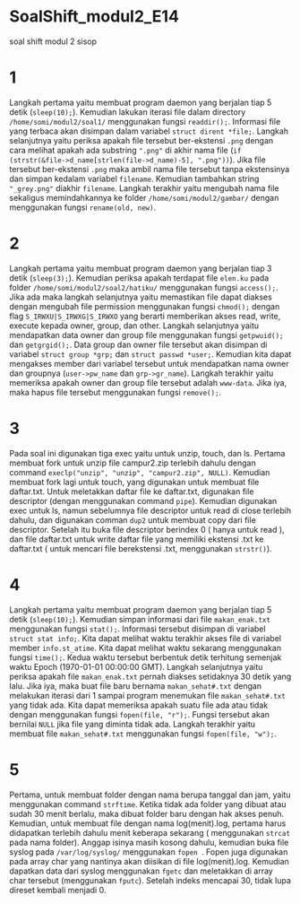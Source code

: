 # SoalShift_modul2_E14
soal shift modul 2 sisop

# 1
Langkah pertama yaitu membuat program daemon yang berjalan tiap 5 detik (`sleep(10);`). Kemudian lakukan iterasi file dalam directory `/home/somi/modul2/soal1/` menggunakan fungsi `readdir();`. Informasi file yang terbaca akan disimpan dalam variabel `struct dirent *file;`. Langkah selanjutnya yaitu periksa apakah file tersebut ber-ekstensi `.png` dengan cara melihat apakah ada substring `".png"` di akhir nama file (`if (strstr(&file->d_name[strlen(file->d_name)-5], ".png"))`). Jika file tersebut ber-ekstensi `.png` maka ambil nama file tersebut tanpa ekstensinya dan simpan kedalam variabel `filename`. Kemudian tambahkan string `"_grey.png"` diakhir `filename`. Langkah terakhir yaitu mengubah nama file sekaligus memindahkannya ke folder `/home/somi/modul2/gambar/` dengan menggunakan fungsi `rename(old, new)`.

# 2
Langkah pertama yaitu membuat program daemon yang berjalan tiap 3 detik (`sleep(3);`). Kemudian periksa apakah terdapat file `elen.ku` pada folder `/home/somi/modul2/soal2/hatiku/` menggunakan fungsi `access();`. Jika ada maka langkah selanjutnya yaitu memastikan file dapat diakses dengan mengubah file permission menggunakan fungsi `chmod();` dengan flag `S_IRWXU|S_IRWXG|S_IRWXO` yang berarti memberikan akses read, write, execute kepada owner, group, dan other. Langkah selanjutnya yaitu mendapatkan data owner dan group file menggunakan fungsi `getpwuid();` dan `getgrgid();`. Data group dan owner file tersebut akan disimpan di variabel `struct group *grp;` dan `struct passwd *user;`. Kemudian kita dapat mengakses member dari variabel tersebut untuk mendapatkan nama owner dan groupnya (`user->pw_name` dan `grp->gr_name`). Langkah terakhir yaitu memeriksa apakah owner dan group file tersebut adalah `www-data`. Jika iya, maka hapus file tersebut menggunakan fungsi `remove();`.

# 3
Pada soal ini digunakan tiga exec yaitu untuk unzip, touch, dan ls. Pertama membuat fork untuk unzip file campur2.zip terlebih dahulu dengan command `execlp("unzip", "unzip", "campur2.zip", NULL)`. Kemudian membuat fork lagi untuk touch, yang digunakan untuk membuat file daftar.txt. Untuk meletakkan daftar file ke daftar.txt, digunakan file descriptor (dengan menggunakan command `pipe`). Kemudian digunakan exec untuk ls, namun sebelumnya file descriptor untuk read di close terlebih dahulu, dan digunakan comman `dup2` untuk membuat copy dari file descriptor. Setelah itu buka file descriptor berindex 0 ( hanya untuk read ), dan file daftar.txt untuk write daftar file yang memiliki ekstensi .txt ke daftar.txt ( untuk mencari file berekstensi .txt, menggunakan `strstr()`).

# 4
Langkah pertama yaitu membuat program daemon yang berjalan tiap 5 detik (`sleep(10);`). Kemudian simpan informasi dari file `makan_enak.txt` menggunakan fungsi `stat();`. Informasi tersebut disimpan di variabel `struct stat info;`. Kita dapat melihat waktu terakhir akses file di variabel member `info.st_atime`. Kita dapat melihat waktu sekarang menggunakan fungsi `time();`. Kedua waktu tersebut berbentuk detik terhitung semenjak waktu Epoch (1970-01-01 00:00:00 GMT). Langkah selanjutnya yaitu periksa apakah file `makan_enak.txt` pernah diakses setidaknya 30 detik yang lalu. Jika iya, maka buat file baru bernama `makan_sehat#.txt` dengan melakukan iterasi dari 1 sampai program menemukan file `makan_sehat#.txt` yang tidak ada. Kita dapat memeriksa apakah suatu file ada atau tidak dengan menggunakan fungsi `fopen(file, "r");`. Fungsi tersebut akan bernilai `NULL` jika file yang diminta tidak ada. Langkah terakhir yaitu membuat file `makan_sehat#.txt` menggunakan fungsi `fopen(file, "w");`.

# 5
Pertama, untuk membuat folder dengan nama berupa tanggal dan jam, yaitu menggunakan command `strftime`. Ketika tidak ada folder yang dibuat atau sudah 30 menit berlalu, maka dibuat folder baru dengan hak akses penuh. Kemudian, untuk membuat file dengan nama log(menit).log, pertama harus didapatkan terlebih dahulu menit keberapa sekarang ( menggunakan `strcat` pada nama folder). Anggap isinya masih kosong dahulu, kemudian buka file syslog pada `/var/log/syslog/` menggunakan `fopen `. Fopen juga digunakan pada array char yang nantinya akan diisikan di file log(menit).log. Kemudian dapatkan data dari syslog menggunakan `fgetc` dan meletakkan di array char tersebut (menggunakan `fputc`). Setelah indeks mencapai 30, tidak lupa direset kembali menjadi 0. 
